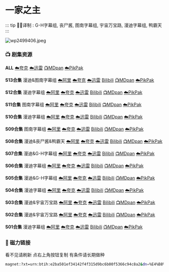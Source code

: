 # 一家之主

::: tip ✍🏻译制 
: G-H字幕组, 丧尸酱, 图南字幕组, 宇宙万宝路, 漫迪字幕组, 鸭霸天
:::

![wp2499406.jpeg](wp2499406.jpeg)

### **📺 剧集资源**

**ALL**
[☁️夸克](https://pan.quark.cn/s/a246883a159a) [☁️迅雷](https://pan.xunlei.com/s/VNnhJkKcbm-9UwFldmH_5UqfA1?pwd=qs3e#) [📺MDpan](https://pan.mdsub.top/%E4%B8%80%E5%AE%B6%E4%B9%8B%E4%B8%BB) [☁️PikPak](https://mypikpak.com/s/VNmWVnWkPp2tU0AMeCpmw5bbo1)

**S13合集** 漫迪&图南字幕组
[☁️阿里](https://www.aliyundrive.com/s/tcSjk87zXah) [☁️夸克](https://pan.quark.cn/s/a246883a159a) [☁️迅雷](https://pan.xunlei.com/s/VNnhJnxHRGbc2ARQHQ4a-3fAA1?pwd=g5hu#) [Bilibili](https://www.bilibili.com/video/BV1os411J7ga) [📺MDpan](https://pan.mdsub.top/%E4%B8%80%E5%AE%B6%E4%B9%8B%E4%B8%BB) [☁️PikPak](https://mypikpak.com/s/VNmWVnWkPp2tU0AMeCpmw5bbo1)

**S12合集** 漫迪字幕组
[☁️阿里](https://www.aliyundrive.com/s/A8g6Vw2M4Hi) [☁️夸克](https://pan.quark.cn/s/a246883a159a) [☁️迅雷](https://pan.xunlei.com/s/VNnhJrKuW4p1gOsN30HXcSJzA1?pwd=k2i3#) [Bilibili](https://www.bilibili.com/video/BV1rx411876J/) [📺MDpan](https://pan.mdsub.top/%E4%B8%80%E5%AE%B6%E4%B9%8B%E4%B8%BB) [☁️PikPak](https://mypikpak.com/s/VNmWVnWkPp2tU0AMeCpmw5bbo1)

**S11合集** 图南字幕组
[☁️阿里](https://www.aliyundrive.com/s/gQJtGFS8HqD) [☁️夸克](https://pan.quark.cn/s/a246883a159a) [☁️迅雷](https://pan.xunlei.com/s/VNnhJuWK6WxXC_eOBiyJ8ND6A1?pwd=uyci#) [Bilibili](https://www.bilibili.com/video/BV1Qx411E7dx) [📺MDpan](https://pan.mdsub.top/%E4%B8%80%E5%AE%B6%E4%B9%8B%E4%B8%BB) [☁️PikPak](https://mypikpak.com/s/VNmWVnWkPp2tU0AMeCpmw5bbo1)

**S10合集** 漫迪字幕组
[☁️阿里](https://www.aliyundrive.com/s/xJ2ruYf2yww) [☁️夸克](https://pan.quark.cn/s/a246883a159a) [☁️迅雷](https://pan.xunlei.com/s/VNnhJxIOmkP7O8i9z1ArCX9oA1?pwd=8sdi#) [Bilibili](https://www.bilibili.com/video/BV19x41127pH) [📺MDpan](https://pan.mdsub.top/%E4%B8%80%E5%AE%B6%E4%B9%8B%E4%B8%BB) [☁️PikPak](https://mypikpak.com/s/VNmWVnWkPp2tU0AMeCpmw5bbo1)

**S09合集** 图南字幕组
[☁️阿里](https://www.aliyundrive.com/s/xJ2ruYf2yww) [☁️夸克](https://pan.quark.cn/s/a246883a159a) [☁️迅雷](https://pan.xunlei.com/s/VNnhK-oYhvzwOUhb-xzwmpNlA1?pwd=dfq2#) [Bilibili](https://www.bilibili.com/video/BV1sx411h7DJ) [📺MDpan](https://pan.mdsub.top/%E4%B8%80%E5%AE%B6%E4%B9%8B%E4%B8%BB) [☁️PikPak](https://mypikpak.com/s/VNmWVnWkPp2tU0AMeCpmw5bbo1)

**S08合集** 漫迪&丧尸酱&鸭霸天
[☁️阿里](https://www.aliyundrive.com/s/q8czykB2obU) [☁️夸克](https://pan.quark.cn/s/a246883a159a) [☁️迅雷](https://pan.xunlei.com/s/VNnhK2vwHNQyvE5d2_hP428CA1?pwd=8bbv#) [Bilibili](https://www.bilibili.com/video/BV1Dx411r7oP) [📺MDpan](https://pan.mdsub.top/%E4%B8%80%E5%AE%B6%E4%B9%8B%E4%B8%BB) [☁️PikPak](https://mypikpak.com/s/VNmWVnWkPp2tU0AMeCpmw5bbo1)

**S07合集** 漫迪&G-H字幕组
[☁️阿里](https://www.aliyundrive.com/s/udSHRRAuo8e) [☁️夸克](https://pan.quark.cn/s/a246883a159a) [☁️迅雷](https://pan.xunlei.com/s/VNnhK6KKxzc0mf6COBL27i5KA1?pwd=4eyt#) [Bilibili](https://www.bilibili.com/video/BV1gs411R7eu) [📺MDpan](https://pan.mdsub.top/%E4%B8%80%E5%AE%B6%E4%B9%8B%E4%B8%BB) [☁️PikPak](https://mypikpak.com/s/VNmWVnWkPp2tU0AMeCpmw5bbo1)

**S06合集** 漫迪字幕组
[☁️阿里](https://www.aliyundrive.com/s/ckhht7BJmYz) [☁️夸克](https://pan.quark.cn/s/a246883a159a) [☁️迅雷](https://pan.xunlei.com/s/VNnhK9c2xvfPlaWGTTE6N22-A1?pwd=6uir#) [Bilibili](https://www.bilibili.com/video/BV1Dx411T74p) [📺MDpan](https://pan.mdsub.top/%E4%B8%80%E5%AE%B6%E4%B9%8B%E4%B8%BB) [☁️PikPak](https://mypikpak.com/s/VNmWVnWkPp2tU0AMeCpmw5bbo1)

**S05合集** 漫迪&G-H字幕组
[☁️阿里](https://www.aliyundrive.com/s/g8JRk9HPjSr) [☁️夸克](https://pan.quark.cn/s/a246883a159a) [☁️迅雷](https://pan.xunlei.com/s/VNnhKDExaNfg7FTjT3QcIzdnA1?pwd=uagq#) [Bilibili](https://www.bilibili.com/video/BV1fs41197t8) [📺MDpan](https://pan.mdsub.top/%E4%B8%80%E5%AE%B6%E4%B9%8B%E4%B8%BB) [☁️PikPak](https://mypikpak.com/s/VNmWVnWkPp2tU0AMeCpmw5bbo1)

**S04合集** 漫迪字幕组
[☁️阿里](https://www.aliyundrive.com/s/ZX1jn1u7QgX) [☁️夸克](https://pan.quark.cn/s/a246883a159a) [☁️迅雷](https://pan.xunlei.com/s/VNnhKGPtig6iwEqUa6QdhSY7A1?pwd=9xwy#) [Bilibili](https://www.bilibili.com/video/BV1sx411273j) [📺MDpan](https://pan.mdsub.top/%E4%B8%80%E5%AE%B6%E4%B9%8B%E4%B8%BB) [☁️PikPak](https://mypikpak.com/s/VNmWVnWkPp2tU0AMeCpmw5bbo1)

**S03合集** 漫迪&宇宙万宝路
[☁️阿里](https://www.aliyundrive.com/s/NqqCD342ebJ) [☁️夸克](https://pan.quark.cn/s/a246883a159a) [☁️迅雷](https://pan.xunlei.com/s/VNnhKKE0gIXcHGWlwnCiUJwXA1?pwd=ptn6#) [Bilibili](https://www.bilibili.com/video/BV1Hx41127L4) [📺MDpan](https://pan.mdsub.top/%E4%B8%80%E5%AE%B6%E4%B9%8B%E4%B8%BB) [☁️PikPak](https://mypikpak.com/s/VNmWVnWkPp2tU0AMeCpmw5bbo1)

**S02合集** 漫迪&宇宙万宝路
[☁️阿里](https://www.aliyundrive.com/s/48a137Tr2v7) [☁️夸克](https://pan.quark.cn/s/a246883a159a) [☁️迅雷](https://pan.xunlei.com/s/VNnhKNkBVIOJAHKixEcQqKUPA1?pwd=v3aw#) [Bilibili](https://www.bilibili.com/video/BV1ns411s7ES) [📺MDpan](https://pan.mdsub.top/%E4%B8%80%E5%AE%B6%E4%B9%8B%E4%B8%BB) [☁️PikPak](https://mypikpak.com/s/VNmWVnWkPp2tU0AMeCpmw5bbo1)

**S01合集** 漫迪字幕组
[☁️阿里](https://www.aliyundrive.com/s/ee6nXDejHcP) [☁️夸克](https://pan.quark.cn/s/a246883a159a) [☁️迅雷](https://pan.xunlei.com/s/VNnhKR40qQED-xeXOieLmTvdA1?pwd=u9fc#) [Bilibili](https://www.bilibili.com/video/BV1tx411P7H5/) [📺MDpan](https://pan.mdsub.top/%E4%B8%80%E5%AE%B6%E4%B9%8B%E4%B8%BB) [☁️PikPak](https://mypikpak.com/s/VNmWVnWkPp2tU0AMeCpmw5bbo1)

### 🧲 磁力链接

看不见请刷新 点右上角按钮复制 有条件请长期做种

```bash
magnet:?xt=urn:btih:e2ba501ef34142f4f315d9bc6b00f5366c94c8a2&dn=%E4%B8%80%E5%AE%B6%E4%B9%8B%E4%B8%BB.King.Of.The.Hill.ALL.%E4%B8%AD%E6%96%87%E5%AD%97%E5%B9%95&tr=http%3A%2F%2F1337.abcvg.info%3A80%2Fannounce&tr=https%3A%2F%2F1337.abcvg.info%3A443%2Fannounce&tr=http%3A%2F%2Fbt.okmp3.ru%3A2710%2Fannounce&tr=http%3A%2F%2Fbvarf.tracker.sh%3A2086%2Fannounce&tr=http%3A%2F%2Fnyaa.tracker.wf%3A7777%2Fannounce&tr=http%3A%2F%2Fopen.acgnxtracker.com%3A80%2Fannounce&tr=http%3A%2F%2Fshare.camoe.cn%3A8080%2Fannounce&tr=http%3A%2F%2Ft.nyaatracker.com%3A80%2Fannounce&tr=http%3A%2F%2Ftorrentsmd.com%3A8080%2Fannounce&tr=http%3A%2F%2Ftracker.bt4g.com%3A2095%2Fannounce&tr=http%3A%2F%2Ftracker.electro-torrent.pl%3A80%2Fannounce&tr=http%3A%2F%2Ftracker.files.fm%3A6969%2Fannounce&tr=http%3A%2F%2Ftracker.gbitt.info%3A80%2Fannounce&tr=https%3A%2F%2Ftracker.gbitt.info%3A443%2Fannounce&tr=http%3A%2F%2Ftracker.ipv6tracker.org%3A80%2Fannounce&tr=http%3A%2F%2Ftracker.ipv6tracker.ru%3A80%2Fannounce&tr=http%3A%2F%2Ftracker.nartlof.com.br%3A6969%2Fannounce&tr=http%3A%2F%2Ftracker.renfei.net%3A8080%2Fannounce&tr=http%3A%2F%2Ftracker.tfile.co%3A80%2Fannounce&tr=http%3A%2F%2Fv6-tracker.0g.cx%3A6969%2Fannounce&tr=http%3A%2F%2Fwww.all4nothin.net%3A80%2Fannounce.php&tr=http%3A%2F%2Fwww.wareztorrent.com%3A80%2Fannounce&tr=https%3A%2F%2Ft1.hloli.org%3A443%2Fannounce&tr=https%3A%2F%2Ftr.burnabyhighstar.com%3A443%2Fannounce&tr=https%3A%2F%2Ftracker.kuroy.me%3A443%2Fannounce&tr=https%3A%2F%2Ftracker.lilithraws.cf%3A443%2Fannounce&tr=https%3A%2F%2Ftracker.lilithraws.org%3A443%2Fannounce&tr=https%3A%2F%2Ftracker.loligirl.cn%3A443%2Fannounce&tr=https%3A%2F%2Ftracker.tamersunion.org%3A443%2Fannounce&tr=https%3A%2F%2Ftracker.yemekyedim.com%3A443%2Fannounce&tr=https%3A%2F%2Ftracker1.520.jp%3A443%2Fannounce&tr=https%3A%2F%2Ftrackers.mlsub.net%3A443%2Fannounce&tr=https%3A%2F%2Fwww.peckservers.com%3A9443%2Fannounce&tr=udp%3A%2F%2Fapi.alarmasqueretaro.com%3A3074%2Fannounce&tr=udp%3A%2F%2Fd40969.acod.regrucolo.ru%3A6969%2Fannounce&tr=udp%3A%2F%2Fec2-18-191-163-220.us-east-2.compute.amazonaws.com%3A6969%2Fannounce&tr=udp%3A%2F%2Fepider.me%3A6969%2Fannounce&tr=udp%3A%2F%2Fexodus.desync.com%3A6969%2Fannounce&tr=udp%3A%2F%2Fipv6.fuuuuuck.com%3A6969%2Fannounce&tr=udp%3A%2F%2Fisk.richardsw.club%3A6969%2Fannounce&tr=udp%3A%2F%2Fmoonburrow.club%3A6969%2Fannounce&tr=udp%3A%2F%2Fmovies.zsw.ca%3A6969%2Fannounce&tr=udp%3A%2F%2Fns1.monolithindustries.com%3A6969%2Fannounce&tr=udp%3A%2F%2Fodd-hd.fr%3A6969%2Fannounce&tr=udp%3A%2F%2Foh.fuuuuuck.com%3A6969%2Fannounce&tr=udp%3A%2F%2Fopen.demonii.com%3A1337%2Fannounce&tr=udp%3A%2F%2Fopen.free-tracker.ga%3A6969%2Fannounce&tr=udp%3A%2F%2Fopen.stealth.si%3A80%2Fannounce&tr=udp%3A%2F%2Fopen.tracker.ink%3A6969%2Fannounce&tr=udp%3A%2F%2Fopen.u-p.pw%3A6969%2Fannounce&tr=udp%3A%2F%2Fopentor.org%3A2710%2Fannounce&tr=udp%3A%2F%2Fopentracker.io%3A6969%2Fannounce&tr=udp%3A%2F%2Fp4p.arenabg.com%3A1337%2Fannounce&tr=udp%3A%2F%2Fretracker.lanta.me%3A2710%2Fannounce&tr=udp%3A%2F%2Fretracker01-msk-virt.corbina.net%3A80%2Fannounce&tr=udp%3A%2F%2Fsabross.xyz%3A6969%2Fannounce&tr=udp%3A%2F%2Fthetracker.org%3A80%2Fannounce&tr=udp%3A%2F%2Fthouvenin.cloud%3A6969%2Fannounce&tr=udp%3A%2F%2Ftk1.trackerservers.com%3A8080%2Fannounce&tr=udp%3A%2F%2Ftracker-udp.gbitt.info%3A80%2Fannounce&tr=udp%3A%2F%2Ftracker.0x7c0.com%3A6969%2Fannounce&tr=udp%3A%2F%2Ftracker.cyberia.is%3A6969%2Fannounce&tr=udp%3A%2F%2Ftracker.dler.com%3A6969%2Fannounce&tr=udp%3A%2F%2Ftracker.doko.moe%3A6969%2Fannounce&tr=udp%3A%2F%2Ftracker.edkj.club%3A6969%2Fannounce&tr=udp%3A%2F%2Ftracker.fnix.net%3A6969%2Fannounce&tr=udp%3A%2F%2Ftracker.mirrorbay.org%3A6969%2Fannounce&tr=udp%3A%2F%2Ftracker.openbittorrent.com%3A6969%2Fannounce&tr=udp%3A%2F%2Ftracker.opentrackr.org%3A1337%2Fannounce&tr=udp%3A%2F%2Ftracker.skynetcloud.site%3A6969%2Fannounce&tr=udp%3A%2F%2Ftracker.skyts.net%3A6969%2Fannounce&tr=udp%3A%2F%2Ftracker.srv00.com%3A6969%2Fannounce&tr=udp%3A%2F%2Ftracker.t-rb.org%3A6969%2Fannounce&tr=udp%3A%2F%2Ftracker.theoks.net%3A6969%2Fannounce&tr=udp%3A%2F%2Ftracker.therarbg.com%3A6969%2Fannounce&tr=udp%3A%2F%2Ftracker.torrent.eu.org%3A451%2Fannounce&tr=udp%3A%2F%2Ftracker.torrust-demo.com%3A6969%2Fannounce&tr=udp%3A%2F%2Ftracker.tryhackx.org%3A6969%2Fannounce&tr=udp%3A%2F%2Ftracker1.bt.moack.co.kr%3A80%2Fannounce&tr=udp%3A%2F%2Ftracker2.dler.com%3A80%2Fannounce&tr=udp%3A%2F%2Ftracker3.itzmx.com%3A6961%2Fannounce&tr=udp%3A%2F%2Fttk2.nbaonlineservice.com%3A6969%2Fannounce&tr=udp%3A%2F%2Fu4.trakx.crim.ist%3A1337%2Fannounce&tr=udp%3A%2F%2Fu6.trakx.crim.ist%3A1337%2Fannounce&tr=udp%3A%2F%2Fuploads.gamecoast.net%3A6969%2Fannounce&tr=udp%3A%2F%2Fwepzone.net%3A6969%2Fannounce&tr=udp%3A%2F%2Fwww.torrent.eu.org%3A451%2Fannounce&tr=udp%3A%2F%2Fy.paranoid.agency%3A6969%2Fannounce&tr=udp%3A%2F%2Fyahor.of.by%3A6969%2Fannounce
```